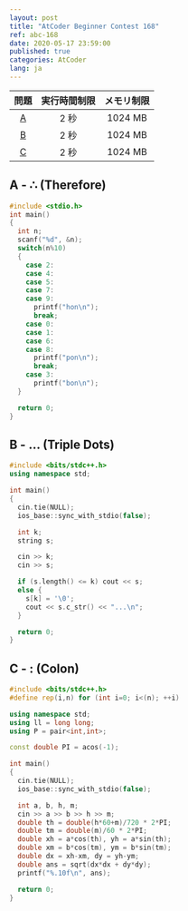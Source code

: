 ```yaml
---
layout: post
title: "AtCoder Beginner Contest 168"
ref: abc-168
date: 2020-05-17 23:59:00
published: true
categories: AtCoder
lang: ja
---
```


| 問題 | 実行時間制限 | メモリ制限 |
|:-:|:-:|:-:|
|[A](#A)|2 秒|1024 MB|
|[B](#B)|2 秒|1024 MB|
|[C](#C)|2 秒|1024 MB|

<div class="divider"></div>

## A - ∴ (Therefore) <a id="A"></a>
```cpp
#include <stdio.h>
int main()
{
  int n;
  scanf("%d", &n);
  switch(n%10) 
  {
    case 2:
    case 4:
    case 5:
    case 7:
    case 9:
      printf("hon\n");
      break;
    case 0:
    case 1:
    case 6:
    case 8:
      printf("pon\n");
      break;
    case 3:
      printf("bon\n");
  }

  return 0;
}
```

## B - ... (Triple Dots) <a id="B"></a>

```cpp
#include <bits/stdc++.h>
using namespace std;

int main()
{
  cin.tie(NULL);
  ios_base::sync_with_stdio(false);

  int k;
  string s;

  cin >> k;
  cin >> s;

  if (s.length() <= k) cout << s;
  else {
    s[k] = '\0';
    cout << s.c_str() << "...\n";
  }

  return 0;
}
```

## C -  : (Colon) <a id="C"></a>
```cpp
#include <bits/stdc++.h>
#define rep(i,n) for (int i=0; i<(n); ++i)

using namespace std;
using ll = long long;
using P = pair<int,int>;

const double PI = acos(-1);

int main()
{
  cin.tie(NULL);
  ios_base::sync_with_stdio(false);

  int a, b, h, m;
  cin >> a >> b >> h >> m;
  double th = double(h*60+m)/720 * 2*PI;
  double tm = double(m)/60 * 2*PI;
  double xh = a*cos(th), yh = a*sin(th);
  double xm = b*cos(tm), ym = b*sin(tm);
  double dx = xh-xm, dy = yh-ym;
  double ans = sqrt(dx*dx + dy*dy);
  printf("%.10f\n", ans);

  return 0;
}
```

